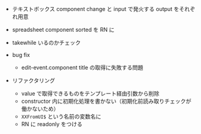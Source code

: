 - テキストボックス component change と input で発火する output をそれぞれ用意

- spreadsheet component sorted を RN に

- takewhile いるのかチェック

- bug fix

  - edit-event.component title の取得に失敗する問題

- リファクタリング
  - value で取得できるものをテンプレート経由引数から削除
  - constructor 内に初期化処理を書かない（初期化前読み取りチェックが働かないため）
  - `XXFromUI$` という名前の変数名に
  - RN に readonly をつける
